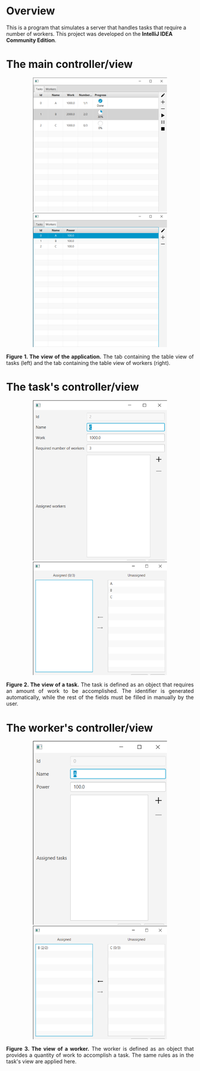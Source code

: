 # Overview
This is a program that simulates a server that handles tasks that require a number of workers. This project was developed on the **IntelliJ IDEA Community Edition**.

# The main controller/view
<div>
    <div class="row" align="center">
        <img src="src/Main/main_controller_tasks_tab.png" width="360">
        <img src="src/Main/main_controller_workers_tab.png" width="360">
    </div>
    <figcaption>
        <p align="justify">
            <b>Figure 1. The view of the application.</b> The tab containing the table view of tasks (left) and the tab containing the table view of workers (right).
        </p>
    </figcaption>
</div>

# The task's controller/view
<div align="center">
    <div class="row" align="center">
        <img src="src/Task/task_controller.png" width="360">
        <img src="src/Task/worker_assignment_controller.png" width="360">
    </div>
    <figcaption>
        <p align="justify">
            <b>Figure 2. The view of a task.</b> The task is defined as an object that requires an amount of work to be accomplished. The identifier is generated automatically, while the rest of the fields must be filled in manually by the user.
        </p>
    </figcaption>
</div>

# The worker's controller/view
<div align="center">
    <div class="row" align="center">
        <img src="src/Worker/worker_controller.png" width="360">
        <img src="src/Worker/task_assignment_controller.png" width="360">
    </div>
    <figcaption>
        <p align="justify">
            <b>Figure 3. The view of a worker.</b> The worker is defined as an object that provides a quantity of work to accomplish a task. The same rules as in the task's view are applied here.
        </p>
    </figcaption>
</div>
